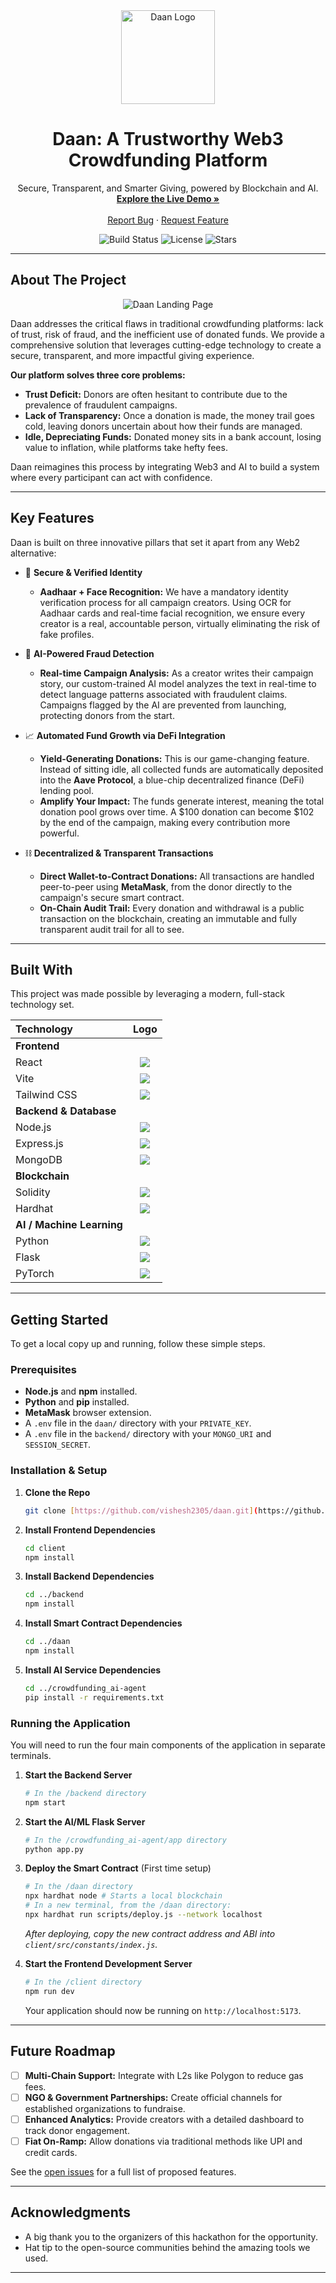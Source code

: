 <div align="center">
  <img src="https://raw.githubusercontent.com/vishesh2305/daan/main/client/src/assets/images/logo.png" alt="Daan Logo" width="150">
  <h1 align="center">Daan: A Trustworthy Web3 Crowdfunding Platform</h1>
  <p align="center">
    Secure, Transparent, and Smarter Giving, powered by Blockchain and AI.
    <br />
    <a href="http://localhost:5173/dashboard"><strong>Explore the Live Demo »</strong></a>
    <br />
    <br />
    <a href="https://github.com/vishesh2305/daan/issues">Report Bug</a>
    ·
    <a href="https://github.com/vishesh2305/daan/issues">Request Feature</a>
  </p>

![Build Status](https://img.shields.io/badge/build-passing-brightgreen)
![License](https://img.shields.io/badge/license-MIT-blue)
![Stars](https://img.shields.io/github/stars/vishesh2305/daan)

</div>

---

## About The Project

<p align="center">
  <img src="https://raw.githubusercontent.com/vishesh2305/daan/main/client/src/assets/images/Daan_Landing_Page.png" alt="Daan Landing Page">
</p>

Daan addresses the critical flaws in traditional crowdfunding platforms: lack of trust, risk of fraud, and the inefficient use of donated funds. We provide a comprehensive solution that leverages cutting-edge technology to create a secure, transparent, and more impactful giving experience.

**Our platform solves three core problems:**
* **Trust Deficit:** Donors are often hesitant to contribute due to the prevalence of fraudulent campaigns.
* **Lack of Transparency:** Once a donation is made, the money trail goes cold, leaving donors uncertain about how their funds are managed.
* **Idle, Depreciating Funds:** Donated money sits in a bank account, losing value to inflation, while platforms take hefty fees.

Daan reimagines this process by integrating Web3 and AI to build a system where every participant can act with confidence.

---

## Key Features

Daan is built on three innovative pillars that set it apart from any Web2 alternative:

* 🔐 **Secure & Verified Identity**
    * **Aadhaar + Face Recognition:** We have a mandatory identity verification process for all campaign creators. Using OCR for Aadhaar cards and real-time facial recognition, we ensure every creator is a real, accountable person, virtually eliminating the risk of fake profiles.

* 🤖 **AI-Powered Fraud Detection**
    * **Real-time Campaign Analysis:** As a creator writes their campaign story, our custom-trained AI model analyzes the text in real-time to detect language patterns associated with fraudulent claims. Campaigns flagged by the AI are prevented from launching, protecting donors from the start.

* 📈 **Automated Fund Growth via DeFi Integration**
    * **Yield-Generating Donations:** This is our game-changing feature. Instead of sitting idle, all collected funds are automatically deposited into the **Aave Protocol**, a blue-chip decentralized finance (DeFi) lending pool.
    * **Amplify Your Impact:** The funds generate interest, meaning the total donation pool grows over time. A $100 donation can become $102 by the end of the campaign, making every contribution more powerful.

* ⛓️ **Decentralized & Transparent Transactions**
    * **Direct Wallet-to-Contract Donations:** All transactions are handled peer-to-peer using **MetaMask**, from the donor directly to the campaign's secure smart contract.
    * **On-Chain Audit Trail:** Every donation and withdrawal is a public transaction on the blockchain, creating an immutable and fully transparent audit trail for all to see.

---

## Built With

This project was made possible by leveraging a modern, full-stack technology set.

| Technology | Logo |
| :--- | :---: |
| **Frontend** | |
| React | <img src="https://img.shields.io/badge/-React-61DAFB?logo=react&logoColor=white&style=for-the-badge" /> |
| Vite | <img src="https://img.shields.io/badge/-Vite-646CFF?logo=vite&logoColor=white&style=for-the-badge" /> |
| Tailwind CSS | <img src="https://img.shields.io/badge/-TailwindCSS-38B2AC?logo=tailwind-css&logoColor=white&style=for-the-badge" /> |
| **Backend & Database** | |
| Node.js | <img src="https://img.shields.io/badge/-Node.js-339933?logo=node.js&logoColor=white&style=for-the-badge" /> |
| Express.js | <img src="https://img.shields.io/badge/-Express.js-000000?logo=express&logoColor=white&style=for-the-badge" /> |
| MongoDB | <img src="https://img.shields.io/badge/-MongoDB-47A248?logo=mongodb&logoColor=white&style=for-the-badge" /> |
| **Blockchain** | |
| Solidity | <img src="https://img.shields.io/badge/-Solidity-363636?logo=solidity&logoColor=white&style=for-the-badge" /> |
| Hardhat | <img src="https://img.shields.io/badge/-Hardhat-FFF670?logo=hardhat&logoColor=black&style=for-the-badge" /> |
| **AI / Machine Learning** | |
| Python | <img src="https://img.shields.io/badge/-Python-3776AB?logo=python&logoColor=white&style=for-the-badge" /> |
| Flask | <img src="https://img.shields.io/badge/-Flask-000000?logo=flask&logoColor=white&style=for-the-badge" /> |
| PyTorch | <img src="https://img.shields.io/badge/-PyTorch-EE4C2C?logo=pytorch&logoColor=white&style=for-the-badge" /> |

---

## Getting Started

To get a local copy up and running, follow these simple steps.

### Prerequisites

* **Node.js** and **npm** installed.
* **Python** and **pip** installed.
* **MetaMask** browser extension.
* A `.env` file in the `daan/` directory with your `PRIVATE_KEY`.
* A `.env` file in the `backend/` directory with your `MONGO_URI` and `SESSION_SECRET`.

### Installation & Setup

1.  **Clone the Repo**
    ```sh
    git clone [https://github.com/vishesh2305/daan.git](https://github.com/vishesh2305/daan.git)
    ```

2.  **Install Frontend Dependencies**
    ```sh
    cd client
    npm install
    ```

3.  **Install Backend Dependencies**
    ```sh
    cd ../backend
    npm install
    ```

4.  **Install Smart Contract Dependencies**
    ```sh
    cd ../daan
    npm install
    ```

5.  **Install AI Service Dependencies**
    ```sh
    cd ../crowdfunding_ai-agent
    pip install -r requirements.txt
    ```

### Running the Application

You will need to run the four main components of the application in separate terminals.

1.  **Start the Backend Server**
    ```bash
    # In the /backend directory
    npm start
    ```

2.  **Start the AI/ML Flask Server**
    ```bash
    # In the /crowdfunding_ai-agent/app directory
    python app.py
    ```

3.  **Deploy the Smart Contract** (First time setup)
    ```bash
    # In the /daan directory
    npx hardhat node # Starts a local blockchain
    # In a new terminal, from the /daan directory:
    npx hardhat run scripts/deploy.js --network localhost
    ```
    *After deploying, copy the new contract address and ABI into `client/src/constants/index.js`.*

4.  **Start the Frontend Development Server**
    ```bash
    # In the /client directory
    npm run dev
    ```
    Your application should now be running on `http://localhost:5173`.

---

## Future Roadmap

-   [ ] **Multi-Chain Support:** Integrate with L2s like Polygon to reduce gas fees.
-   [ ] **NGO & Government Partnerships:** Create official channels for established organizations to fundraise.
-   [ ] **Enhanced Analytics:** Provide creators with a detailed dashboard to track donor engagement.
-   [ ] **Fiat On-Ramp:** Allow donations via traditional methods like UPI and credit cards.

See the [open issues](https://github.com/vishesh2305/daan/issues) for a full list of proposed features.

---

## Acknowledgments

* A big thank you to the organizers of this hackathon for the opportunity.
* Hat tip to the open-source communities behind the amazing tools we used.

---